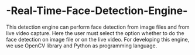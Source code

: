 # -Real-Time-Face-Detection-Engine-
This detection engine can perform face detection from image files and from live video capture. Here the user must select the option whether to do the face detection on image file or on the live video. For developing this engine, we use OpenCV library and Python as programming language.
